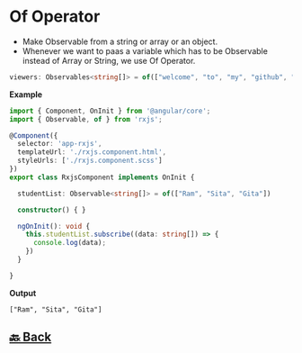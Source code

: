 <h1>Of Operator</h1>

- Make Observable from a string or array or an object.
- Whenever we want to paas a variable which has to be Observable instead of Array or String, we use Of Operator.

```ts
viewers: Observables<string[]> = of(["welcome", "to", "my", "github", "repository"]);
```

**Example**
```ts
import { Component, OnInit } from '@angular/core';
import { Observable, of } from 'rxjs';

@Component({
  selector: 'app-rxjs',
  templateUrl: './rxjs.component.html',
  styleUrls: ['./rxjs.component.scss']
})
export class RxjsComponent implements OnInit {

  studentList: Observable<string[]> = of(["Ram", "Sita", "Gita"])

  constructor() { }

  ngOnInit(): void {
    this.studentList.subscribe((data: string[]) => {
      console.log(data);
    })
  }

}
```
**Output**
```
["Ram", "Sita", "Gita"]
```





<h2><a href="https://github.com/sanjay9616/JavaScript/blob/master/JavaScript-Technologies/RxJS/README.md"> 🔙 Back</a></h2>
